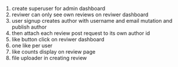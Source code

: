 1. create superuser for admin dashboard
2. reviwer can only see own reviews on reviwer dashboard
3. user signup creates author with username and email mutation and publish author
4. then attach each review post request to its own author id
5. like button click on reviwer dashboard
6. one like per user
7. like counts display on review page
8. file uploader in creating review

